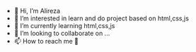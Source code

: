 - 👋 Hi, I’m Alireza
- 👀 I’m interested in learn and do project based on html,css,js
- 🌱 I’m currently learning html,css,js
- 💞️ I’m looking to collaborate on ...
- 📫 How to reach me 🤫

<!---
SirAlirez4/SirAlirez4 is a ✨ special ✨ repository because its `README.md` (this file) appears on your GitHub profile.
You can click the Preview link to take a look at your changes.
--->

